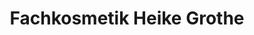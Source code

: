 ---
title: "Fachkosmetik Heike Grothe"
url: /ruesselsheim-am-main/fachkosmetik-heike-grothe/
shop: Kosmetik
---